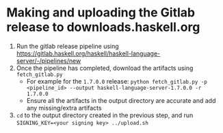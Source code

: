 # Making and uploading the Gitlab release to downloads.haskell.org

1. Run the gitlab release pipeline using https://gitlab.haskell.org/haskell/haskell-language-server/-/pipelines/new
2. Once the pipeline has completed, download the artifacts using `fetch_gitlab.py`
   - For example for the `1.7.0.0` release: `python fetch_gitlab.py -p <pipeline_id> --output haskell-language-server-1.7.0.0 -r 1.7.0.0`
   - Ensure all the artifacts in the output directory are accurate and add any missing/extra artifacts
3. `cd` to the output directory created in the previous step, and run `SIGNING_KEY=<your signing key> ../upload.sh`
